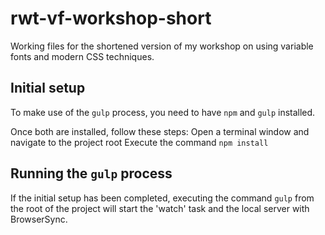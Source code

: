 # rwt-vf-workshop-short
Working files for the shortened version of my workshop on using variable fonts and modern CSS techniques.

## Initial setup
To make use of the `gulp` process, you need to have `npm` and `gulp` installed.

Once both are installed, follow these steps:
Open a terminal window and navigate to the project root
Execute the command `npm install`

## Running the `gulp` process
If the initial setup has been completed, executing the command `gulp` from the root of the project will start the 'watch' task and the local server with BrowserSync.